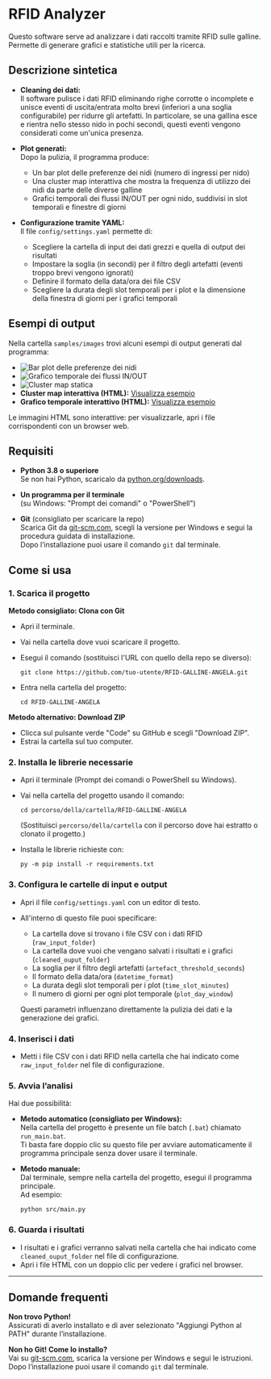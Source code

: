 # RFID Analyzer

Questo software serve ad analizzare i dati raccolti tramite RFID sulle galline. Permette di generare grafici e statistiche utili per la ricerca.

## Descrizione sintetica

- **Cleaning dei dati:**  
  Il software pulisce i dati RFID eliminando righe corrotte o incomplete e unisce eventi di uscita/entrata molto brevi (inferiori a una soglia configurabile) per ridurre gli artefatti. In particolare, se una gallina esce e rientra nello stesso nido in pochi secondi, questi eventi vengono considerati come un'unica presenza.

- **Plot generati:**  
  Dopo la pulizia, il programma produce:
  - Un bar plot delle preferenze dei nidi (numero di ingressi per nido)
  - Una cluster map interattiva che mostra la frequenza di utilizzo dei nidi da parte delle diverse galline
  - Grafici temporali dei flussi IN/OUT per ogni nido, suddivisi in slot temporali e finestre di giorni

- **Configurazione tramite YAML:**  
  Il file `config/settings.yaml` permette di:
  - Scegliere la cartella di input dei dati grezzi e quella di output dei risultati
  - Impostare la soglia (in secondi) per il filtro degli artefatti (eventi troppo brevi vengono ignorati)
  - Definire il formato della data/ora dei file CSV
  - Scegliere la durata degli slot temporali per i plot e la dimensione della finestra di giorni per i grafici temporali

## Esempi di output

Nella cartella `samples/images` trovi alcuni esempi di output generati dal programma:

- ![Bar plot delle preferenze dei nidi](../samples/images/barplot_nidi.png)
- ![Grafico temporale dei flussi IN/OUT](../samples/images/timeseries_nido1.png)
- ![Cluster map statica](../samples/images/clustermap.png)
- **Cluster map interattiva (HTML):** [Visualizza esempio](../samples/images/clustermap_interattiva.html)
- **Grafico temporale interattivo (HTML):** [Visualizza esempio](../samples/images/timeseries_interattiva.html)

Le immagini HTML sono interattive: per visualizzarle, apri i file corrispondenti con un browser web.

## Requisiti

- **Python 3.8 o superiore**  
  Se non hai Python, scaricalo da [python.org/downloads](https://www.python.org/downloads/).

- **Un programma per il terminale**  
  (su Windows: "Prompt dei comandi" o "PowerShell")

- **Git** (consigliato per scaricare la repo)  
  Scarica Git da [git-scm.com](https://git-scm.com/), scegli la versione per Windows e segui la procedura guidata di installazione.  
  Dopo l’installazione puoi usare il comando `git` dal terminale.

## Come si usa

### 1. Scarica il progetto

**Metodo consigliato: Clona con Git**

- Apri il terminale.
- Vai nella cartella dove vuoi scaricare il progetto.
- Esegui il comando (sostituisci l'URL con quello della repo se diverso):

  ```
  git clone https://github.com/tuo-utente/RFID-GALLINE-ANGELA.git
  ```

- Entra nella cartella del progetto:

  ```
  cd RFID-GALLINE-ANGELA
  ```

**Metodo alternativo: Download ZIP**

- Clicca sul pulsante verde "Code" su GitHub e scegli "Download ZIP".
- Estrai la cartella sul tuo computer.

### 2. Installa le librerie necessarie

- Apri il terminale (Prompt dei comandi o PowerShell su Windows).
- Vai nella cartella del progetto usando il comando:

  ```
  cd percorso/della/cartella/RFID-GALLINE-ANGELA
  ```

  (Sostituisci `percorso/della/cartella` con il percorso dove hai estratto o clonato il progetto.)

- Installa le librerie richieste con:

  ```
  py -m pip install -r requirements.txt
  ```

### 3. Configura le cartelle di input e output

- Apri il file `config/settings.yaml` con un editor di testo.
- All'interno di questo file puoi specificare:
  - La cartella dove si trovano i file CSV con i dati RFID (`raw_input_folder`)
  - La cartella dove vuoi che vengano salvati i risultati e i grafici (`cleaned_ouput_folder`)
  - La soglia per il filtro degli artefatti (`artefact_threshold_seconds`)
  - Il formato della data/ora (`datetime_format`)
  - La durata degli slot temporali per i plot (`time_slot_minutes`)
  - Il numero di giorni per ogni plot temporale (`plot_day_window`)

  Questi parametri influenzano direttamente la pulizia dei dati e la generazione dei grafici.

### 4. Inserisci i dati

- Metti i file CSV con i dati RFID nella cartella che hai indicato come `raw_input_folder` nel file di configurazione.

### 5. Avvia l’analisi

Hai due possibilità:

- **Metodo automatico (consigliato per Windows):**  
  Nella cartella del progetto è presente un file batch (`.bat`) chiamato `run_main.bat`.  
  Ti basta fare doppio clic su questo file per avviare automaticamente il programma principale senza dover usare il terminale.

- **Metodo manuale:**  
  Dal terminale, sempre nella cartella del progetto, esegui il programma principale.  
  Ad esempio:

  ```
  python src/main.py
  ```

### 6. Guarda i risultati

- I risultati e i grafici verranno salvati nella cartella che hai indicato come `cleaned_ouput_folder` nel file di configurazione.
- Apri i file HTML con un doppio clic per vedere i grafici nel browser.

---

## Domande frequenti

**Non trovo Python!**  
Assicurati di averlo installato e di aver selezionato "Aggiungi Python al PATH" durante l’installazione.

**Non ho Git! Come lo installo?**  
Vai su [git-scm.com](https://git-scm.com/), scarica la versione per Windows e segui le istruzioni. Dopo l’installazione puoi usare il comando `git` dal terminale.